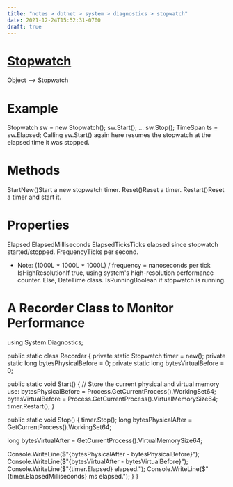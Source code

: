 ```yaml
---
title: "notes > dotnet > system > diagnostics > stopwatch"
date: 2021-12-24T15:52:31-0700
draft: true
---
```

# [Stopwatch](https://docs.microsoft.com/en-us/dotnet/api/system.diagnostics.stopwatch?view=net-6.0)
Object –> Stopwatch

# Example
Stopwatch sw = new Stopwatch();
sw.Start();
…
sw.Stop();
TimeSpan ts = sw.Elapsed;
Calling sw.Start() again here resumes the stopwatch at the elapsed time it was stopped.

# Methods
StartNew()Start a new stopwatch timer.
Reset()Reset a timer.
Restart()Reset a timer and start it.
# 
# Properties
Elapsed
ElapsedMilliseconds
ElapsedTicksTicks elapsed since stopwatch started/stopped.
FrequencyTicks per second.
- Note: (1000L * 1000L * 1000L) / frequency = nanoseconds per tick
IsHighResolutionIf true, using system's high-resolution performance counter. Else, DateTime class.
IsRunningBoolean if stopwatch is running.

# A Recorder Class to Monitor Performance
using System.Diagnostics;

public static class Recorder
{
private static Stopwatch timer = new();
private static long bytesPhysicalBefore = 0;
private static long bytesVirtualBefore = 0;

public static void Start()
{
// Store the current physical and virtual memory use:
bytesPhysicalBefore = Process.GetCurrentProcess().WorkingSet64;
bytesVirtualBefore = Process.GetCurrentProcess().VirtualMemorySize64;
timer.Restart();
}

public static void Stop()
{
timer.Stop();
long bytesPhysicalAfter = GetCurrentProcess().WorkingSet64;

long bytesVirtualAfter = GetCurrentProcess().VirtualMemorySize64;

Console.WriteLine($"{bytesPhysicalAfter - bytesPhysicalBefore}");
Console.WriteLine($"{bytesVirtualAfter - bytesVirtualBefore}");
Console.WriteLine($"{timer.Elapsed} elapsed.");
Console.WriteLine($"{timer.ElapsedMilliseconds} ms elapsed.");
}
}